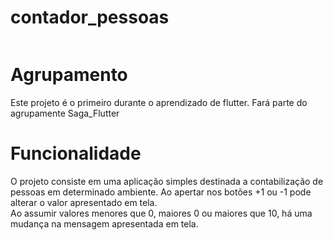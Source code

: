 # contador_pessoas
![]()

# Agrupamento
  Este projeto é o primeiro durante o aprendizado de flutter. Fará parte do agrupamente Saga_Flutter

# Funcionalidade
  O projeto consiste em uma aplicação simples destinada a contabilização de pessoas em determinado ambiente. 
  Ao apertar nos botões +1 ou -1 pode alterar o valor apresentado em tela. </br>
  Ao assumir valores menores que 0, maiores 0 ou maiores que 10, há uma mudança na mensagem apresentada em tela.
  
